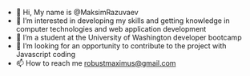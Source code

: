 - 👋 Hi, My name is @MaksimRazuvaev
- 👀 I’m interested in developing my skills and getting knowledge in computer technologies and web application development
- 🌱 I’m a student at the University of Washington developer bootcamp
- 💞️ I’m looking for an opportunity to contribute to the project with Javascript coding
- 📫 How to reach me robustmaximus@gmail.com

<!---
MaksimRazuvaev/MaksimRazuvaev is a ✨ special ✨ repository because its `README.md` (this file) appears on your GitHub profile.
You can click the Preview link to take a look at your changes.
--->
